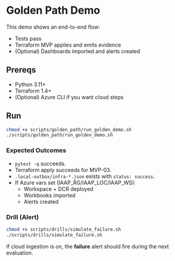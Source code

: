# Golden Path Demo

This demo shows an end-to-end flow:
- Tests pass
- Terraform MVP applies and emits evidence
- (Optional) Dashboards imported and alerts created

## Prereqs
- Python 3.11+
- Terraform 1.4+
- (Optional) Azure CLI if you want cloud steps

## Run
```bash
chmod +x scripts/golden_path/run_golden_demo.sh
./scripts/golden_path/run_golden_demo.sh
```

### Expected Outcomes
- `pytest -q` succeeds.
- Terraform apply succeeds for MVP-03.
- `.local-outbox/infra-*.json` exists with `status: success`.
- If Azure vars set (IAAP_RG/IAAP_LOC/IAAP_WS):
  - Workspace + DCR deployed
  - Workbooks imported
  - Alerts created

### Drill (Alert)
```bash
chmod +x scripts/drills/simulate_failure.sh
./scripts/drills/simulate_failure.sh
```
If cloud ingestion is on, the **failure** alert should fire during the next evaluation.
